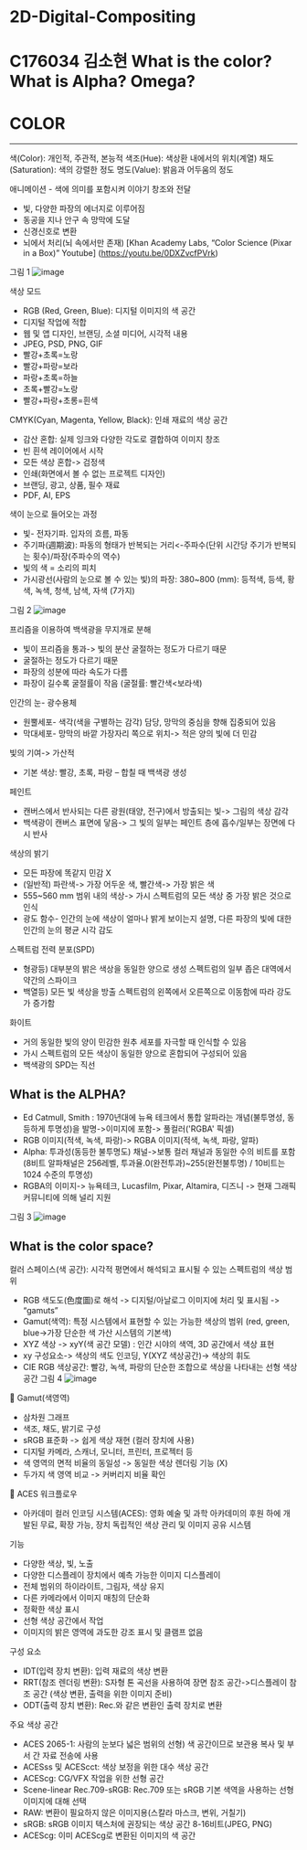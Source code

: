 # 2D-Digital-Compositing
C176034 김소현
What is the color? What is Alpha? Omega?
=============

#	COLOR
-------------
색(Color): 개인적, 주관적, 본능적
색조(Hue): 색상환 내에서의 위치(계열)
채도(Saturation): 색의 강렬한 정도
명도(Value): 밝음과 어두움의 정도

애니메이션 <UP>- 색에 의미를 포함시켜 이야기 창조와 전달
*	빛, 다양한 파장의 에너지로 이루어짐
*	동공을 지나 안구 속 망막에 도달
*	신경신호로 변환
*	뇌에서 처리(뇌 속에서만 존재)
   [Khan Academy Labs, “Color Science (Pixar in a Box)” Youtube] (https://youtu.be/0DXZvcfPVrk)
  
그림 1
  ![image](https://user-images.githubusercontent.com/112869155/192253093-e7ca4756-9ded-444c-829f-87d12ca9f854.png)

 

색상 모드
* RGB (Red, Green, Blue): 디지털 이미지의 색 공간
* 디지털 작업에 적합
* 웹 및 앱 디자인, 브랜딩, 소셜 미디어, 시각적 내용
* JPEG, PSD, PNG, GIF
* 빨강+초록=노랑
* 빨강+파랑=보라
* 파랑+초록=하늘
* 초록+빨강=노랑
* 빨강+파랑+초롱=흰색
  
CMYK(Cyan, Magenta, Yellow, Black): 인쇄 재료의 색상 공간
* 감산 혼합: 실제 잉크와 다양한 각도로 결합하여 이미지 창조
* 빈 흰색 레이어에서 시작
* 모든 색상 혼합-> 검정색
* 인쇄(화면에서 볼 수 없는 프로젝트 디자인)
* 브랜딩, 광고, 상품, 필수 재료
* PDF, AI, EPS 

색이 눈으로 들어오는 과정
* 빛- 전자기파. 입자의 흐름, 파동
* 주기파(週期波): 파동의 형태가 반복되는 거리<-주파수(단위 시간당 주기가 반복되는 횟수)/파장(주파수의 역수)
* 빛의 색 = 소리의 피치
* 가시광선(사람의 눈으로 볼 수 있는 빛)의 파장: 380~800 (mm): 등적색, 등색, 황색, 녹색, 청색, 남색, 자색 (7가지)
                                  
그림 2
                                    ![image](https://user-images.githubusercontent.com/112869155/192255431-438e74a6-9080-4fea-b1e1-510999cb60c0.png)

 
프리즘을 이용하여 백색광을 무지개로 분해
* 빛이 프리즘을 통과-> 빛의 분산 굴절하는 정도가 다르기 때문
* 굴절하는 정도가 다르기 때문
* 파장의 성분에 따라 속도가 다름
* 파장이 길수록 굴절률이 작음 (굴절률: 빨간색<보라색)

인간의 눈- 광수용체
* 원뿔세포- 색각(색을 구별하는 감각) 담당, 망막의 중심을 향해 집중되어 있음
* 막대세포- 망막의 바깥 가장자리 쪽으로 위치-> 적은 양의 빛에 더 민감
  
빛의 기여-> 가산적
* 기본 색상: 빨강, 초록, 파랑 – 합칠 때 백색광 생성
  
페인트
* 캔버스에서 반사되는 다른 광원(태양, 전구)에서 방출되는 빛-> 그림의 색상 감각
* 백색광이 캔버스 표면에 닿음-> 그 빛의 일부는 페인트 층에 흡수/일부는 장면에 다시 반사
  
색상의 밝기
* 모든 파장에 똑같지 민감 X
* (일반적) 파란색-> 가장 어두운 색, 빨간색-> 가장 밝은 색
* 555~560 mm 범위 내의 색상-> 가시 스펙트럼의 모든 색상 중 가장 밝은 것으로 인식
* 광도 함수- 인간의 눈에 색상이 얼마나 밝게 보이는지 설명, 다른 파장의 빛에 대한 인간의 눈의 평균 시각 감도
  
스펙트럼 전력 분포(SPD)
+ 형광등) 대부분의 밝은 색상을 동일한 양으로 생성
        스펙트럼의 일부 좁은 대역에서 약간의 스파이크
+ 백열등) 모든 빛 색상을 방출
        스펙트럼의 왼쪽에서 오른쪽으로 이동함에 따라 강도가 증가함

화이트
* 거의 동일한 빛의 양이 민감한 원추 세포를 자극할 때 인식할 수 있음
* 가시 스펙트럼의 모든 색상이 동일한 양으로 혼합되어 구성되어 있음
* 백색광의 SPD는 직선  

What is the ALPHA?
-------------

-	Ed Catmull, Smith : 1970년대에 뉴욕 테크에서 통합 알파라는 개념(불투명성, 동등하게 투명성)을 발명->이미지에 포함-> 풀컬러('RGBA' 픽셀)
-	RGB 이미지(적색, 녹색, 파랑)-> RGBA 이미지(적색, 녹색, 파랑, 알파)
-	Alpha: 투과성(동등한 불투명도) 채널->보통 컬러 채널과 동일한 수의 비트를 포함 (8비트 알파채널은 256레벨, 투과율.0(완전투과)~255(완전불투명) / 10비트는 1024 수준의 투명성)
-	RGBA의 이미지-> 뉴욕테크, Lucasfilm, Pixar, Altamira, 디즈니 -> 현재 그래픽 커뮤니티에 의해 널리 지원 
  
그림 3 ![image](https://user-images.githubusercontent.com/112869155/192256509-f2cca27d-9f63-4290-bb8c-4fe15d2056b4.png)

 
What is the color space?
-------------

컬러 스페이스(색 공간): 시각적 평면에서 해석되고 표시될 수 있는 스펙트럼의 색상 범위
-	RGB 색도도(色度圖)로 해석 -> 디지털/아날로그 이미지에 처리 및 표시됨 -> “gamuts” 
-	Gamut(색역): 특정 시스템에서 표현할 수 있는 가능한 색상의 범위 (red, green, blue->가장 단순한 색 가산 시스템의 기본색)
-	XYZ 색상 -> xyY(색 공간 모델) : 인간 시야의 색역, 3D 공간에서 색상 표현
-	xy 구성요소-> 색상의 색도 인코딩, Y(XYZ 색상공간)-> 색상의 휘도
-	CIE RGB 색상공간: 빨강, 녹색, 파랑의 단순한 조합으로 색상을 나타내는 선형 색상 공간 
그림 4 ![image](https://user-images.githubusercontent.com/112869155/192256773-847b1460-c0f9-4c10-96fc-1a67d299e3eb.png)

 
	Gamut(색영역)
-	삼차원 그래프
-	색조, 채도, 밝기로 구성
-	sRGB 표준화 -> 쉽게 색상 재현 (컬러 장치에 사용)
-	디지털 카메라, 스캐너, 모니터, 프린터, 프로젝터 등
-	색 영역의 면적 비율의 동일성 -> 동일한 색상 렌더링 기능 (X)
-	두가지 색 영역 비교 -> 커버리지 비율 확인 

	ACES 워크플로우
-	아카데미 컬러 인코딩 시스템(ACES): 영화 예술 및 과학 아카데미의 후원 하에 개발된 무료, 확장 가능, 장치 독립적인 색상 관리 및 이미지 공유 시스템
  
기능
-	다양한 색상, 빛, 노출
-	다양한 디스플레이 장치에서 예측 가능한 이미지 디스플레이
-	전체 범위의 하이라이트, 그림자, 색상 유지
-	다른 카메라에서 이미지 매칭의 단순화
-	정확한 색상 표시
-	선형 색상 공간에서 작업
-	이미지의 밝은 영역에 과도한 강조 표시 및 클램프 없음
  
구성 요소
-	IDT(입력 장치 변환): 입력 재료의 색상 변환
-	RRT(참조 렌더링 변환): S자형 톤 곡선을 사용하여 장면 참조 공간->디스플레이 참조 공간 (색상 변환, 출력을 위한 이미지 준비)
-	ODT(출력 장치 변환): Rec.와 같은 변환인 출력 장치로 변환
  
주요 색상 공간
-	ACES 2065-1: 사람의 눈보다 넓은 범위의 선형) 색 공간이므로 보관용 복사 및 부서 간 자료 전송에 사용
-	ACESss 및 ACEScct: 색상 보정을 위한 대수 색상 공간
-	ACEScg: CG/VFX 작업을 위한 선형 공간
-	Scene-linear Rec.709-sRGB: Rec.709 또는 sRGB 기본 색역을 사용하는 선형 이미지에 대해 선택
-	RAW: 변환이 필요하지 않은 이미지용(스칼라 마스크, 변위, 거칠기)
-	sRGB: sRGB 이미지 텍스처에 권장되는 색상 공간 8-16비트(JPEG, PNG)
-	ACEScg: 이미 ACEScg로 변환된 이미지의 색 공간 

